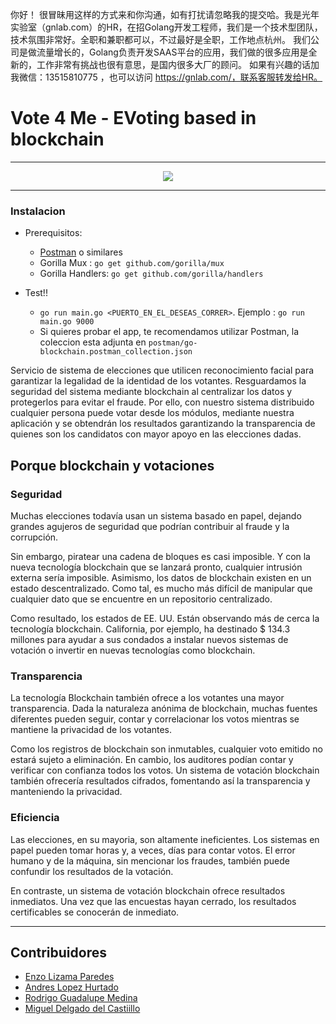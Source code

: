 你好！
很冒昧用这样的方式来和你沟通，如有打扰请忽略我的提交哈。我是光年实验室（gnlab.com）的HR，在招Golang开发工程师，我们是一个技术型团队，技术氛围非常好。全职和兼职都可以，不过最好是全职，工作地点杭州。
我们公司是做流量增长的，Golang负责开发SAAS平台的应用，我们做的很多应用是全新的，工作非常有挑战也很有意思，是国内很多大厂的顾问。
如果有兴趣的话加我微信：13515810775  ，也可以访问 https://gnlab.com/，联系客服转发给HR。
# Vote 4 Me - EVoting based in blockchain
---

<div align="center">
  <img src="https://hackernoon.com/drafts/57e73zmx.png"/>
</div>

---

### Instalacion

- Prerequisitos:
  - [Postman](https://www.getpostman.com/) o similares
  - Gorilla Mux : `go get github.com/gorilla/mux`
  - Gorilla Handlers: `go get github.com/gorilla/handlers`

- Test!!
  - `go run main.go <PUERTO_EN_EL_DESEAS_CORRER>`. Ejemplo : `go run main.go 9000`
  - Si quieres probar el app, te recomendamos utilizar Postman, la coleccion esta adjunta en `postman/go-blockchain.postman_collection.json`


Servicio de sistema de elecciones que utilicen reconocimiento facial para garantizar la legalidad de la identidad de los votantes. Resguardamos la seguridad del sistema mediante blockchain al centralizar los datos y protegerlos para evitar el fraude. Por ello, con nuestro sistema distribuido cualquier persona puede votar desde los módulos, mediante nuestra aplicación y se obtendrán los resultados garantizando la transparencia de quienes son los candidatos con mayor apoyo en las elecciones dadas.

## Porque blockchain y votaciones

### Seguridad
Muchas elecciones todavía usan un sistema basado en papel, dejando grandes agujeros de seguridad que podrían contribuir al fraude y la corrupción.

Sin embargo, piratear una cadena de bloques es casi imposible. Y con la nueva tecnología blockchain que se lanzará pronto, cualquier intrusión externa sería imposible. Asimismo, los datos de blockchain existen en un estado descentralizado. Como tal, es mucho más difícil de manipular que cualquier dato que se encuentre en un repositorio centralizado.

Como resultado, los estados de EE. UU. Están observando más de cerca la tecnología blockchain. California, por ejemplo, ha destinado $ 134.3 millones para ayudar a sus condados a instalar nuevos sistemas de votación o invertir en nuevas tecnologías como blockchain.

### Transparencia
La tecnología Blockchain también ofrece a los votantes una mayor transparencia. Dada la naturaleza anónima de blockchain, muchas fuentes diferentes pueden seguir, contar y correlacionar los votos mientras se mantiene la privacidad de los votantes.

Como los registros de blockchain son inmutables, cualquier voto emitido no estará sujeto a eliminación. En cambio, los auditores podían contar y verificar con confianza todos los votos. Un sistema de votación blockchain también ofrecería resultados cifrados, fomentando así la transparencia y manteniendo la privacidad.

### Eficiencia
Las elecciones, en su mayoria, son altamente ineficientes. Los sistemas en papel pueden tomar horas y, a veces, días para contar votos. El error humano y de la máquina, sin mencionar los fraudes, también puede confundir los resultados de la votación.

En contraste, un sistema de votación blockchain ofrece resultados inmediatos. Una vez que las encuestas hayan cerrado, los resultados certificables se conocerán de inmediato.

---

## Contribuidores

- [Enzo Lizama Paredes](https://github.com/enzoftware)
- [Andres Lopez Hurtado](https://github.com/daztery)
- [Rodrigo Guadalupe Medina](https://github.com/rodrigoagm)
- [Miguel Delgado del Castiillo](https://github.com/migueldelgado27)
